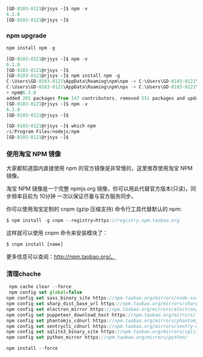 ```js
[GD-0103-0121@rjsys ~]$ npm -v
6.1.0
[GD-0103-0121@rjsys ~]$
```
### npm upgrade
```js
npm install npm -g

[GD-0103-0121@rjsys ~]$ npm -v
6.1.0
[GD-0103-0121@rjsys ~]$
[GD-0103-0121@rjsys ~]$ npm install npm -g
C:\Users\GD-0103-0121\AppData\Roaming\npm\npm -> C:\Users\GD-0103-0121\AppData\Roaming\npm\node_modules\npm\bin\npm-cli.js
C:\Users\GD-0103-0121\AppData\Roaming\npm\npx -> C:\Users\GD-0103-0121\AppData\Roaming\npm\node_modules\npm\bin\npx-cli.js
+ npm@6.3.0
added 265 packages from 147 contributors, removed 551 packages and updated 16 packages in 86.32s
[GD-0103-0121@rjsys ~]$ npm -v
6.3.0
[GD-0103-0121@rjsys ~]$

```
```js
[GD-0103-0121@rjsys ~]$ which npm
/c/Program Files/nodejs/npm
[GD-0103-0121@rjsys ~]$
```

### 使用淘宝 NPM 镜像
大家都知道国内直接使用 npm 的官方镜像是非常慢的，这里推荐使用淘宝 NPM 镜像。

淘宝 NPM 镜像是一个完整 npmjs.org 镜像，你可以用此代替官方版本(只读)，同步频率目前为 10分钟 一次以保证尽量与官方服务同步。

你可以使用淘宝定制的 cnpm (gzip 压缩支持) 命令行工具代替默认的 npm:
```js
$ npm install -g cnpm --registry=https://registry.npm.taobao.org
```
这样就可以使用 cnpm 命令来安装模块了：
```js
$ cnpm install [name]
```
更多信息可以查阅：http://npm.taobao.org/。

### 清理chache
```js
 npm cache clear --force
 npm config set global=false
npm config set sass_binary_site https://npm.taobao.org/mirrors/node-sass/
npm config set sharp_dist_base_url https://npm.taobao.org/mirrors/sharp-libvips/
npm config set electron_mirror https://npm.taobao.org/mirrors/electron/
npm config set puppeteer_download_host https://npm.taobao.org/mirrors/
npm config set phantomjs_cdnurl https://npm.taobao.org/mirrors/phantomjs/
npm config set sentrycli_cdnurl https://npm.taobao.org/mirrors/sentry-cli/
npm config set sqlite3_binary_site https://npm.taobao.org/mirrors/sqlite3/
npm config set python_mirror https://npm.taobao.org/mirrors/python/

npm install --force
```


